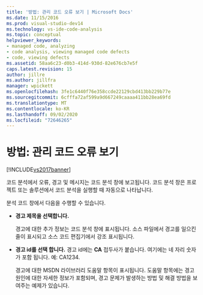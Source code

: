 ```yaml
---
title: '방법: 관리 코드 오류 보기 | Microsoft Docs'
ms.date: 11/15/2016
ms.prod: visual-studio-dev14
ms.technology: vs-ide-code-analysis
ms.topic: conceptual
helpviewer_keywords:
- managed code, analyzing
- code analysis, viewing managed code defects
- code, viewing defects
ms.assetid: 58aa6c23-d0b3-414d-930d-82e676cb7e5f
caps.latest.revision: 15
author: jillre
ms.author: jillfra
manager: wpickett
ms.openlocfilehash: 3fe1c6440f76e358ccde22129cbd413bb229b77e
ms.sourcegitcommit: 6cfffa72af599a9d667249caaaa411bb28ea69fd
ms.translationtype: MT
ms.contentlocale: ko-KR
ms.lasthandoff: 09/02/2020
ms.locfileid: "72646265"
---
```

# <a name="how-to-view-managed-code-defects"></a>방법: 관리 코드 오류 보기
[!INCLUDE[vs2017banner](../includes/vs2017banner.md)]

코드 분석에서 오류, 경고 및 메시지는 코드 분석 창에 보고됩니다. 코드 분석 창은 프로젝트 또는 솔루션에서 코드 분석을 실행할 때 자동으로 나타납니다.

 분석 코드 창에서 다음을 수행할 수 있습니다.

- **경고 제목을 선택합니다.**

     경고에 대한 추가 정보는 코드 분석 창에 표시됩니다. 소스 파일에서 경고를 일으킨 줄이 표시되고 소스 코드 편집기에서 강조 표시됩니다.

- **경고 id를 선택 합니다.** 경고 id에는 **CA** 접두사가 붙습니다. 여기에는 네 자리 숫자가 포함 됩니다. 예: CA1234.

     경고에 대한 MSDN 라이브러리 도움말 항목이 표시됩니다. 도움말 항목에는 경고 원인에 대한 자세한 정보가 포함되며, 경고 문제가 발생하는 방법 및 해결 방법을 보여주는 예제가 있습니다.
